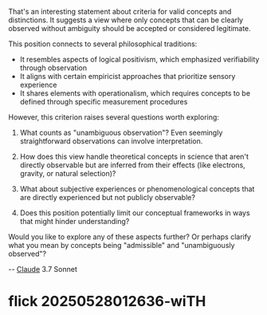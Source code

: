 That's an interesting statement about criteria for valid concepts and distinctions. It suggests a view where only concepts that can be clearly observed without ambiguity should be accepted or considered legitimate.

This position connects to several philosophical traditions:

- It resembles aspects of logical positivism, which emphasized verifiability through observation
- It aligns with certain empiricist approaches that prioritize sensory experience
- It shares elements with operationalism, which requires concepts to be defined through specific measurement procedures

However, this criterion raises several questions worth exploring:

1. What counts as "unambiguous observation"? Even seemingly straightforward observations can involve interpretation.

2. How does this view handle theoretical concepts in science that aren't directly observable but are inferred from their effects (like electrons, gravity, or natural selection)?

3. What about subjective experiences or phenomenological concepts that are directly experienced but not publicly observable?

4. Does this position potentially limit our conceptual frameworks in ways that might hinder understanding?

Would you like to explore any of these aspects further? Or perhaps clarify what you mean by concepts being "admissible" and "unambiguously observed"?

-- [Claude](https://abikesa.github.io/wild-e/) 3.7 Sonnet
# flick 20250528012636-wiTH
